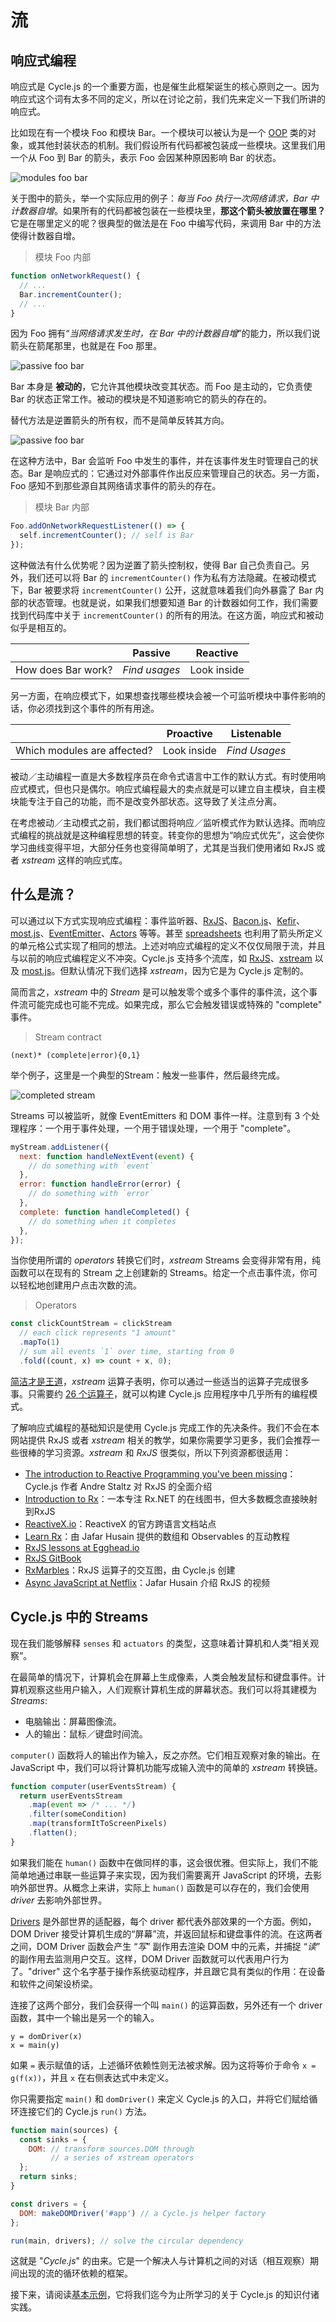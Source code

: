 # 流

## 响应式编程

响应式是 Cycle.js 的一个重要方面，也是催生此框架诞生的核心原则之一。因为响应式这个词有太多不同的定义，所以在讨论之前，我们先来定义一下我们所讲的响应式。

比如现在有一个模块 Foo 和模块 Bar。一个模块可以被认为是一个 [OOP](https://en.wikipedia.org/wiki/Object-oriented_programming) 类的对象，或其他封装状态的机制。我们假设所有代码都被包装成一些模块。这里我们用一个从 Foo 到 Bar 的箭头，表示 Foo 会因某种原因影响 Bar 的状态。

![modules foo bar](img/modules-foo-bar.svg)

关于图中的箭头，举一个实际应用的例子：*每当 Foo 执行一次网络请求，Bar 中计数器自增*。如果所有的代码都被包装在一些模块里，**那这个箭头被放置在哪里？** 它是在哪里定义的呢？很典型的做法是在 Foo 中编写代码，来调用 Bar 中的方法使得计数器自增。

> 模块 Foo 内部

```javascript
function onNetworkRequest() {
  // ...
  Bar.incrementCounter();
  // ...
}
```

因为 Foo 拥有“*当网络请求发生时，在 Bar 中的计数器自增*”的能力，所以我们说箭头在箭尾那里，也就是在 Foo 那里。

![passive foo bar](img/passive-foo-bar.svg)

Bar 本身是 **被动的**，它允许其他模块改变其状态。而 Foo 是主动的，它负责使 Bar 的状态正常工作。被动的模块是不知道影响它的箭头的存在的。

替代方法是逆置箭头的所有权，而不是简单反转其方向。

![passive foo bar](img/reactive-foo-bar.svg)

在这种方法中，Bar 会监听 Foo 中发生的事件，并在该事件发生时管理自己的状态。Bar 是响应式的：它通过对外部事件作出反应来管理自己的状态。另一方面，Foo 感知不到那些源自其网络请求事件的箭头的存在。

> 模块 Bar 内部

```javascript
Foo.addOnNetworkRequestListener(() => {
  self.incrementCounter(); // self is Bar
});
```

这种做法有什么优势呢？因为逆置了箭头控制权，使得 Bar 自己负责自己。另外，我们还可以将 Bar 的 `incrementCounter()` 作为私有方法隐藏。在被动模式下，Bar 被要求将 `incrementCounter()` 公开，这就意味着我们向外暴露了 Bar 内部的状态管理。也就是说，如果我们想要知道 Bar 的计数器如何工作，我们需要找到代码库中关于 `incrementCounter()` 的所有的用法。在这方面，响应式和被动似乎是相互的。

|                       | Passive                 | Reactive      |
|-----------------------|-------------------------|---------------|
| How does Bar work?    | *Find usages*           | Look inside   |

另一方面，在响应模式下，如果想查找哪些模块会被一个可监听模块中事件影响的话，你必须找到这个事件的所有用途。

|                             | Proactive               | Listenable    |
|-----------------------------|-------------------------|---------------|
| Which modules are affected? | Look inside             | *Find Usages* |

被动／主动编程一直是大多数程序员在命令式语言中工作的默认方式。有时使用响应式模式，但也只是偶尔。响应式编程最大的卖点就是可以建立自主模块，自主模块能专注于自己的功能，而不是改变外部状态。这导致了关注点分离。

在考虑被动／主动模式之前，我们都试图将响应／监听模式作为默认选择。而响应式编程的挑战就是这种编程思想的转变。转变你的思想为“响应式优先”，这会使你学习曲线变得平坦，大部分任务也变得简单明了，尤其是当我们使用诸如 RxJS 或者 *xstream* 这样的响应式库。

## 什么是流？

可以通过以下方式实现响应式编程：事件监听器、[RxJS](http://reactivex.io/rxjs)、[Bacon.js](http://baconjs.github.io/)、[Kefir](https://rpominov.github.io/kefir/)、[most.js](https://github.com/cujojs/most)、[EventEmitter](https://nodejs.org/api/events.html)、[Actors](https://en.wikipedia.org/wiki/Actor_model) 等等。甚至 [spreadsheets](https://en.wikipedia.org/wiki/Reactive_programming) 也利用了箭头所定义的单元格公式实现了相同的想法。上述对响应式编程的定义不仅仅局限于流，并且与以前的响应式编程定义不冲突。Cycle.js 支持多个流库，如 [RxJS](http://reactivex.io/rxjs)、[xstream](http://staltz.com/xstream) 以及 [most.js](https://github.com/cujojs/most)。但默认情况下我们选择 *xstream*，因为它是为 Cycle.js 定制的。

简而言之，*xstream* 中的 *Stream* 是可以触发零个或多个事件的事件流，这个事件流可能完成也可能不完成。如果完成，那么它会触发错误或特殊的 "complete" 事件。

> Stream contract

```
(next)* (complete|error){0,1}
```

举个例子，这里是一个典型的Stream：触发一些事件，然后最终完成。

![completed stream](img/completed-stream.svg)

Streams 可以被监听，就像 EventEmitters 和 DOM 事件一样。注意到有 3 个处理程序：一个用于事件处理，一个用于错误处理，一个用于 "complete"。

```javascript
myStream.addListener({
  next: function handleNextEvent(event) {
    // do something with `event`
  },
  error: function handleError(error) {
    // do something with `error`
  },
  complete: function handleCompleted() {
    // do something when it completes
  },
});
```

当你使用所谓的 *operators* 转换它们时，*xstream* Streams 会变得非常有用，纯函数可以在现有的 Stream 之上创建新的 Streams。给定一个点击事件流，你可以轻松地创建用户点击次数的流。

> Operators

```javascript
const clickCountStream = clickStream
  // each click represents "1 amount"
  .mapTo(1)
  // sum all events `1` over time, starting from 0
  .fold((count, x) => count + x, 0);
```

[简洁才是王道](http://www.paulgraham.com/power.html)，*xstream* 运算子表明，你可以通过一些适当的运算子完成很多事。只需要约 [26 个运算子](https://github.com/staltz/xstream#methods-and-operators)，就可以构建 Cycle.js 应用程序中几乎所有的编程模式。

了解响应式编程的基础知识是使用 Cycle.js 完成工作的先决条件。我们不会在本网站提供 RxJS 或者 *xstream* 相关的教学，如果你需要学习更多，我们会推荐一些很棒的学习资源。*xstream* 和 *RxJS* 很类似，所以下列资源都很适用：

- [The introduction to Reactive Programming you've been missing](https://gist.github.com/staltz/868e7e9bc2a7b8c1f754)：Cycle.js 作者 Andre Staltz 对 RxJS 的全面介绍
- [Introduction to Rx](http://introtorx.com/)：一本专注 Rx.NET 的在线图书，但大多数概念直接映射到RxJS
- [ReactiveX.io](http://reactivex.io/)：ReactiveX 的官方跨语言文档站点
- [Learn Rx](http://reactivex.io/learnrx/)：由 Jafar Husain 提供的数组和 Observables 的互动教程
- [RxJS lessons at Egghead.io](https://egghead.io/technologies/rx)
- [RxJS GitBook](http://xgrommx.github.io/rx-book/)
- [RxMarbles](http://rxmarbles.com/)：RxJS 运算子的交互图，由 Cycle.js 创建
- [Async JavaScript at Netflix](https://www.youtube.com/watch?v=XRYN2xt11Ek)：Jafar Husain 介绍 RxJS 的视频

## Cycle.js 中的 Streams

现在我们能够解释 `senses` 和 `actuators` 的类型，这意味着计算机和人类“相关观察”。

在最简单的情况下，计算机会在屏幕上生成像素，人类会触发鼠标和键盘事件。计算机观察这些用户输入，人们观察计算机生成的屏幕状态。我们可以将其建模为 *Streams*:

- 电脑输出：屏幕图像流。
- 人的输出：鼠标／键盘时间流。

`computer()` 函数将人的输出作为输入，反之亦然。它们相互观察对象的输出。在 JavaScript 中，我们可以将计算机功能写成输入流中的简单的 *xstream* 转换链。

```javascript
function computer(userEventsStream) {
  return userEventsStream
    .map(event => /* ... */)
    .filter(someCondition)
    .map(transformItToScreenPixels)
    .flatten();
}
```

如果我们能在 `human()` 函数中在做同样的事，这会很优雅。但实际上，我们不能简单地通过串联一些运算子来实现，因为我们需要离开 JavaScript 的环境，去影响外部世界。从概念上来讲，实际上 `human()` 函数是可以存在的，我们会使用 *driver* 去影响外部世界。

[Drivers](drivers.html) 是外部世界的适配器，每个 driver 都代表外部效果的一个方面。例如，DOM Driver 接受计算机生成的“屏幕”流，并返回鼠标和键盘事件的流。在这两者之间，DOM Driver 函数会产生 “*写*” 副作用去渲染 DOM 中的元素，并捕捉 “*读*” 的副作用去监测用户交互。这样，DOM Driver 函数就可以代表用户行为了。"driver" 这个名字基于操作系统驱动程序，并且跟它具有类似的作用：在设备和软件之间架设桥梁。

连接了这两个部分，我们会获得一个叫 `main()` 的运算函数，另外还有一个 driver 函数，其中一个输出是另一个的输入。

```
y = domDriver(x)
x = main(y)
```

如果 `=` 表示赋值的话，上述循环依赖性则无法被求解。因为这将等价于命令 `x = g(f(x))`，并且 `x` 在右侧表达式中未定义。

你只需要指定 `main()` 和 `domDriver()` 来定义 Cycle.js 的入口，并将它们赋给循环连接它们的 Cycle.js `run()` 方法。

```javascript
function main(sources) {
  const sinks = {
    DOM: // transform sources.DOM through
         // a series of xstream operators
  };
  return sinks;
}

const drivers = {
  DOM: makeDOMDriver('#app') // a Cycle.js helper factory
};

run(main, drivers); // solve the circular dependency
```

这就是 "*Cycle.js*" 的由来。它是一个解决人与计算机之间的对话（相互观察）期间出现的流的循环依赖的框架。

接下来，请阅读[基本示例](basic-examples.html)，它将我们迄今为止所学习的关于 Cycle.js 的知识付诸实践。